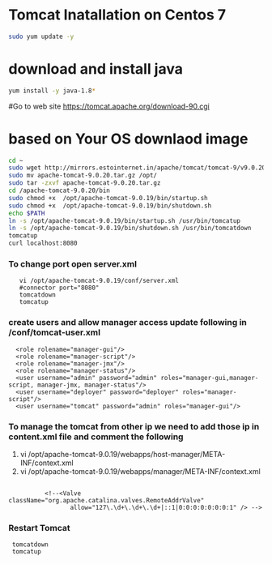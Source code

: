 # Tomcat Inatallation on Centos 7
 ```sh 
sudo yum update -y
```

# download and install java
 ```sh 
yum install -y java-1.8*
 ```
#Go to web site https://tomcat.apache.org/download-90.cgi

# based on Your OS downlaod image
 ```sh 
cd ~
sudo wget http://mirrors.estointernet.in/apache/tomcat/tomcat-9/v9.0.20/bin/apache-tomcat-9.0.20.tar.gz
sudo mv apache-tomcat-9.0.20.tar.gz /opt/
sudo tar -zxvf apache-tomcat-9.0.20.tar.gz
cd /apache-tomcat-9.0.20/bin
sudo chmod +x  /opt/apache-tomcat-9.0.19/bin/startup.sh
sudo chmod +x  /opt/apache-tomcat-9.0.19/bin/shutdown.sh
echo $PATH
ln -s /opt/apache-tomcat-9.0.19/bin/startup.sh /usr/bin/tomcatup
ln -s /opt/apache-tomcat-9.0.19/bin/shutdown.sh /usr/bin/tomcatdown
tomcatup
curl localhost:8080
 ```
### To change port open server.xml 

       vi /opt/apache-tomcat-9.0.19/conf/server.xml
       #connector port="8080"
       tomcatdown
       tomcatup
 
### create users and allow manager access update following in /conf/tomcat-user.xml

```
  <role rolename="manager-gui"/>
  <role rolename="manager-script"/>
  <role rolename="manager-jmx"/>
  <role rolename="manager-status"/>
  <user username="admin" password="admin" roles="manager-gui,manager-script, manager-jmx, manager-status"/>
  <user username="deployer" password="deployer" roles="manager-script"/>
  <user username="tomcat" password="admin" roles="manager-gui"/>
```

### To manage the tomcat from other ip we need to add those ip in content.xml file and comment the following
 1. vi /opt/apache-tomcat-9.0.19/webapps/host-manager/META-INF/context.xml
 2. vi /opt/apache-tomcat-9.0.19/webapps/manager/META-INF/context.xml
 ```

           <!--<Valve className="org.apache.catalina.valves.RemoteAddrValve"
                  allow="127\.\d+\.\d+\.\d+|::1|0:0:0:0:0:0:0:1" /> -->
   ```     
### Restart Tomcat     
     tomcatdown
     tomcatup
 





